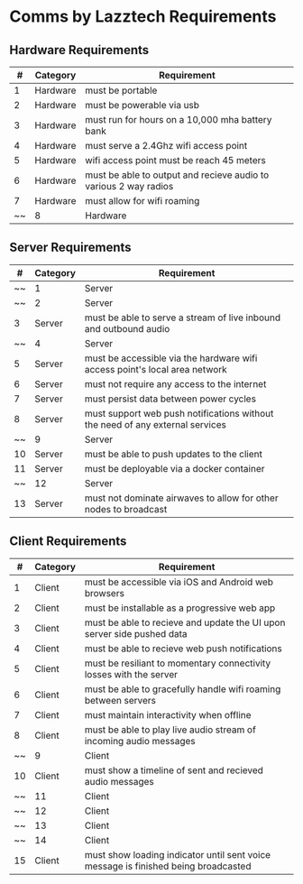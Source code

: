 # Comms by Lazztech Requirements

## Hardware Requirements

| # |  Category | Requirement |
| -------- | ------- | ------- |
| 1 | Hardware | must be portable |
| 2 | Hardware | must be powerable via usb |
| 3 | Hardware | must run for hours on a 10,000 mha battery bank |
| 4 | Hardware | must serve a 2.4Ghz wifi access point |
| 5 | Hardware | wifi access point must be reach 45 meters |
| 6 | Hardware | must be able to output and recieve audio to various 2 way radios |
| 7 | Hardware | must allow for wifi roaming |
~~| 8 | Hardware | must have sufficient storage space for multiple days worth of data and audio persistence |~~

## Server Requirements

| # |  Category | Requirement |
| -------- | ------- | ------- |
~~| 1 | Server | must record audio sent and recieved via the 2 way radio |~~
~~| 2 | Server | must be able to stream audio recordings |~~
| 3 | Server | must be able to serve a stream of live inbound and outbound audio |
~~| 4 | Server | must store timestamps for begining and end of 2 way radio audio recordings |~~
| 5 | Server | must be accessible via the hardware wifi access point's local area network |
| 6 | Server | must not require any access to the internet |
| 7 | Server | must persist data between power cycles |
| 8 | Server | must support web push notifications without the need of any external services |
~~| 9 | Server | must send a web push notification with a link on each message recieved and sent audio clip |~~
| 10 | Server | must be able to push updates to the client |
| 11 | Server | must be deployable via a docker container |
~~| 12 | Server | queue voice messages to be sent until the line is open |~~
| 13 | Server | must not dominate airwaves to allow for other nodes to broadcast |

## Client Requirements

| # |  Category | Requirement |
| -------- | ------- | ------- |
| 1 | Client | must be accessible via iOS and Android web browsers |
| 2 | Client | must be installable as a progressive web app |
| 3 | Client | must be able to recieve and update the UI upon server side pushed data |
| 4 | Client | must be able to recieve web push notifications |
| 5 | Client | must be resiliant to momentary connectivity losses with the server |
| 6 | Client | must be able to gracefully handle wifi roaming between servers |
| 7 | Client | must maintain interactivity when offline |
| 8 | Client | must be able to play live audio stream of incoming audio messages |
~~| 9 | Client | must be able to record and send audio messages to the server for broadcast |~~
| 10 | Client | must show a timeline of sent and recieved audio messages |
~~| 11 | Client | must be able to replay sent and recieved audio messages |~~
~~| 12 | Client | must show duration of audio messages |~~
~~| 13 | Client | must show date/time stamps of audio messages |~~
~~| 14 | Client | must show date labels dividing audio message timeline |~~
| 15 | Client | must show loading indicator until sent voice message is finished being broadcasted |